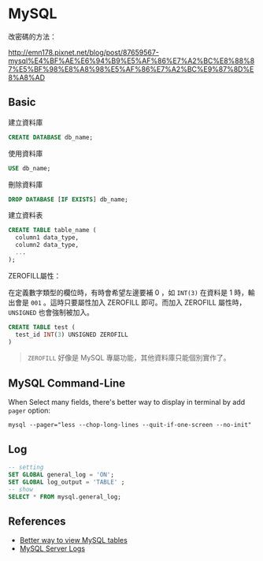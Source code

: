MySQL
=====

改密碼的方法：

http://emn178.pixnet.net/blog/post/87659567-mysql%E4%BF%AE%E6%94%B9%E5%AF%86%E7%A2%BC%E8%88%87%E5%BF%98%E8%A8%98%E5%AF%86%E7%A2%BC%E9%87%8D%E8%A8%AD

Basic
-----

建立資料庫

```sql
CREATE DATABASE db_name;
```

使用資料庫

```sql
USE db_name;
```

刪除資料庫

```sql
DROP DATABASE [IF EXISTS] db_name;
```

建立資料表

```sql
CREATE TABLE table_name (
  column1 data_type,
  column2 data_type,
  ...
);
```

ZEROFILL屬性：

在定義數字類型的欄位時，有時會希望左邊要補 0 ，如 `INT(3)` 在資料是 1 時，輸出會是 `001` 。這時只要屬性加入 ZEROFILL 即可。而加入 ZEROFILL 屬性時， `UNSIGNED` 也會強制被加入。

```sql
CREATE TABLE test (
  test_id INT(3) UNSIGNED ZEROFILL
)
```

> `ZEROFILL` 好像是 MySQL 專屬功能，其他資料庫只能個別實作了。

MySQL Command-Line
-----
When Select many fields, there's better way to display in terminal by add `pager` option:

```shell
mysql --pager="less --chop-long-lines --quit-if-one-screen --no-init"
```

Log
-----
```sql
-- setting
SET GLOBAL general_log = 'ON';
SET GLOBAL log_output = 'TABLE' ;
-- show
SELECT * FROM mysql.general_log;
```



References
-----
- [Better way to view MySQL tables](http://www.rushiagr.com/blog/2015/12/12/better-way-to-view-mysql-tables/)
- [MySQL Server Logs](https://dev.mysql.com/doc/refman/5.7/en/log-destinations.html)
